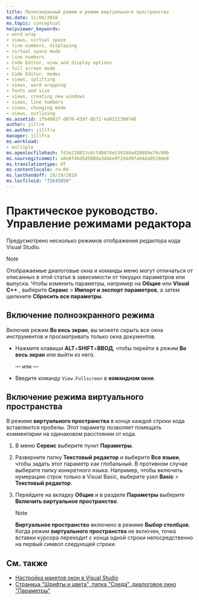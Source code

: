 ```yaml
---
title: Полноэкранный режим и режим виртуального пространства
ms.date: 11/04/2016
ms.topic: conceptual
helpviewer_keywords:
- word wrap
- views, virtual space
- line numbers, displaying
- virtual space mode
- line numbers
- Code Editor, view and display options
- full screen mode
- Code Editor, modes
- views, splitting
- views, word wrapping
- fonts and size
- views, creating new windows
- views, line numbers
- views, changing mode
- views, outlining
ms.assetid: 1fb48027-d870-439f-8b72-4a0321390748
author: jillre
ms.author: jillfra
manager: jillfra
ms.workload:
- multiple
ms.openlocfilehash: fd3e238813c6cfd8674e5392d9ad20889e79c900
ms.sourcegitcommit: a8e8f4bd5d508da34bbe9f2d4d9fa94da0539de0
ms.translationtype: HT
ms.contentlocale: ru-RU
ms.lasthandoff: 10/19/2019
ms.locfileid: "72645850"
---
```

# <a name="how-to-manage-editor-modes"></a>Практическое руководство. Управление режимами редактора

Предусмотрено несколько режимов отображения редактора кода Visual Studio.

> [!NOTE]
> Отображаемые диалоговые окна и команды меню могут отличаться от описанных в этой статье в зависимости от текущих параметров или выпуска. Чтобы изменить параметры, например на **Общие** или **Visual C++** , выберите **Сервис** > **Импорт и экспорт параметров**, а затем щелкните **Сбросить все параметры**.

## <a name="enable-full-screen-mode"></a>Включение полноэкранного режима

Включив режим **Во весь экран**, вы можете скрыть все окна инструментов и просматривать только окна документов.

- Нажмите клавиши **ALT**+**SHIFT**+**ВВОД**, чтобы перейти в режим **Во весь экран** или выйти из него.

     — или —

- Введите команду `View.Fullscreen` в **командном окне**.

## <a name="enable-virtual-space-mode"></a>Включение режима виртуального пространства

В режиме **виртуального пространства** в конце каждой строки кода вставляются пробелы. Этот параметр позволяет помещать комментарии на одинаковом расстоянии от кода.

1. В меню **Сервис** выберите пункт **Параметры**.

2. Разверните папку **Текстовый редактор** и выберите **Все языки**, чтобы задать этот параметр как глобальный. В противном случае выберите папку конкретного языка. Например, чтобы включить нумерацию строк только в Visual Basic, выберите узел **Basic** > **Текстовый редактор**.

3. Перейдите на вкладку **Общие** и в разделе **Параметры** выберите **Включить виртуальное пространство**.

    > [!NOTE]
    > **Виртуальное пространство** включено в режиме **Выбор столбцов**. Когда режим **виртуального пространства** не включен, точка вставки курсора переходит с конца одной строки непосредственно на первый символ следующей строки.

## <a name="see-also"></a>См. также

- [Настройка макетов окон в Visual Studio](../ide/customizing-window-layouts-in-visual-studio.md)
- [Страница "Шрифты и цвета", папка "Среда", диалоговое окно "Параметры"](../ide/reference/fonts-and-colors-environment-options-dialog-box.md)